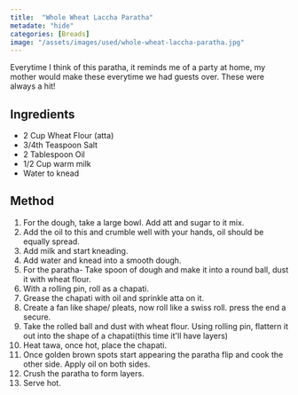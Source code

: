 ```yaml
---
title:  "Whole Wheat Laccha Paratha"
metadate: "hide"
categories: [Breads]
image: "/assets/images/used/whole-wheat-laccha-paratha.jpg"
---
```


Everytime I think of this paratha, it reminds me of a party at home, my mother would make these everytime we had guests over. These were always a hit!

## Ingredients

- 2 Cup Wheat Flour (atta)
- 3/4th Teaspoon Salt
- 2 Tablespoon Oil
- 1/2 Cup warm milk
- Water to knead


## Method

1. For the dough, take a large bowl. Add att and sugar to it mix. 
2. Add the oil to this and crumble well with your hands, oil should be equally spread.
3. Add milk and start kneading. 
4. Add water and knead into a smooth dough.
5. For the paratha- Take spoon of dough and make it into a round ball, dust it with wheat flour.
6. With a rolling pin, roll as a chapati.
7. Grease the chapati with oil and sprinkle atta on it.
8. Create a fan like shape/ pleats, now roll like a swiss roll. press the end a secure. 
9. Take the rolled ball and dust with wheat flour. Using rolling pin, flattern it out into the shape of a chapati(this time it'll have layers)
10. Heat tawa, once hot, place the chapati.
11. Once golden brown spots start appearing the paratha flip and cook the other side. Apply oil on both sides.
12. Crush the paratha to form layers.
14. Serve hot. 
